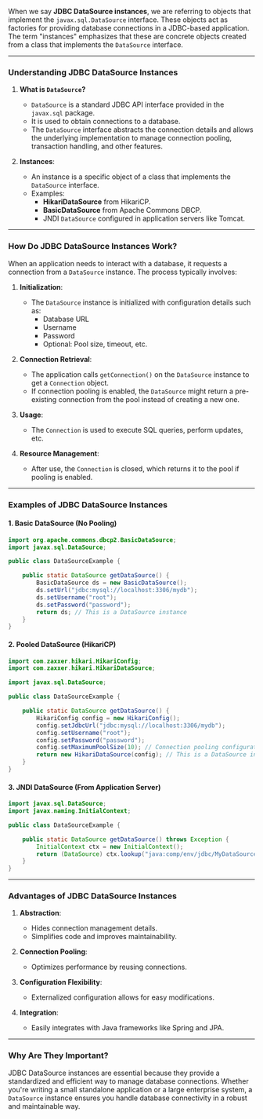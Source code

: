 When we say **JDBC DataSource instances**, we are referring to objects that implement the `javax.sql.DataSource` interface. These objects act as factories for providing database connections in a JDBC-based application. The term "instances" emphasizes that these are concrete objects created from a class that implements the `DataSource` interface.

---

### **Understanding JDBC DataSource Instances**

1. **What is `DataSource`?**
   - `DataSource` is a standard JDBC API interface provided in the `javax.sql` package.
   - It is used to obtain connections to a database.
   - The `DataSource` interface abstracts the connection details and allows the underlying implementation to manage connection pooling, transaction handling, and other features.

2. **Instances**:
   - An instance is a specific object of a class that implements the `DataSource` interface.
   - Examples:
     - **HikariDataSource** from HikariCP.
     - **BasicDataSource** from Apache Commons DBCP.
     - JNDI `DataSource` configured in application servers like Tomcat.

---

### **How Do JDBC DataSource Instances Work?**

When an application needs to interact with a database, it requests a connection from a `DataSource` instance. The process typically involves:

1. **Initialization**:
   - The `DataSource` instance is initialized with configuration details such as:
     - Database URL
     - Username
     - Password
     - Optional: Pool size, timeout, etc.

2. **Connection Retrieval**:
   - The application calls `getConnection()` on the `DataSource` instance to get a `Connection` object.
   - If connection pooling is enabled, the `DataSource` might return a pre-existing connection from the pool instead of creating a new one.

3. **Usage**:
   - The `Connection` is used to execute SQL queries, perform updates, etc.

4. **Resource Management**:
   - After use, the `Connection` is closed, which returns it to the pool if pooling is enabled.

---

### **Examples of JDBC DataSource Instances**

#### **1. Basic DataSource (No Pooling)**

```java
import org.apache.commons.dbcp2.BasicDataSource;
import javax.sql.DataSource;

public class DataSourceExample {

    public static DataSource getDataSource() {
        BasicDataSource ds = new BasicDataSource();
        ds.setUrl("jdbc:mysql://localhost:3306/mydb");
        ds.setUsername("root");
        ds.setPassword("password");
        return ds; // This is a DataSource instance
    }
}
```

#### **2. Pooled DataSource (HikariCP)**

```java
import com.zaxxer.hikari.HikariConfig;
import com.zaxxer.hikari.HikariDataSource;

import javax.sql.DataSource;

public class DataSourceExample {

    public static DataSource getDataSource() {
        HikariConfig config = new HikariConfig();
        config.setJdbcUrl("jdbc:mysql://localhost:3306/mydb");
        config.setUsername("root");
        config.setPassword("password");
        config.setMaximumPoolSize(10); // Connection pooling configuration
        return new HikariDataSource(config); // This is a DataSource instance
    }
}
```

#### **3. JNDI DataSource (From Application Server)**

```java
import javax.sql.DataSource;
import javax.naming.InitialContext;

public class DataSourceExample {

    public static DataSource getDataSource() throws Exception {
        InitialContext ctx = new InitialContext();
        return (DataSource) ctx.lookup("java:comp/env/jdbc/MyDataSource");
    }
}
```

---

### **Advantages of JDBC DataSource Instances**

1. **Abstraction**:
   - Hides connection management details.
   - Simplifies code and improves maintainability.

2. **Connection Pooling**:
   - Optimizes performance by reusing connections.

3. **Configuration Flexibility**:
   - Externalized configuration allows for easy modifications.

4. **Integration**:
   - Easily integrates with Java frameworks like Spring and JPA.

---

### **Why Are They Important?**

JDBC DataSource instances are essential because they provide a standardized and efficient way to manage database connections. Whether you're writing a small standalone application or a large enterprise system, a `DataSource` instance ensures you handle database connectivity in a robust and maintainable way.
